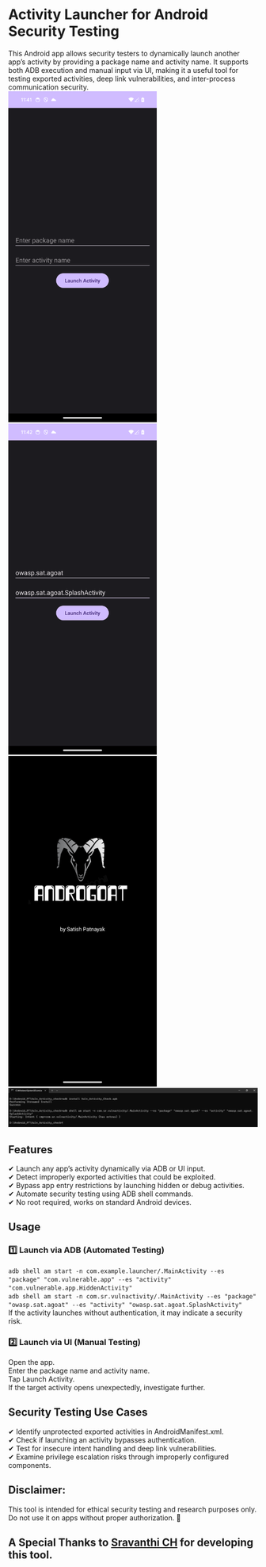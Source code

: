 # Activity Launcher for Android Security Testing
This Android app allows security testers to dynamically launch another app’s activity by providing a package name and activity name. It supports both ADB execution and manual input via UI, making it a useful tool for testing exported activities, deep link vulnerabilities, and inter-process communication security.<br/>
<img src="https://github.com/shahidshaik786/vuln_activity_check/blob/main/Screenshot_20250220-234109.png" width="300"/>
<img src="https://github.com/shahidshaik786/vuln_activity_check/blob/main/Screenshot_20250220-234212.png" width="300"/> 
<img src="https://github.com/shahidshaik786/vuln_activity_check/blob/main/Screenshot_20250220-234215.png" width="300"/><br/> 
<img src="https://github.com/shahidshaik786/vuln_activity_check/blob/main/Screenshot%202025-02-20%20235121.png" width="1000"/>
## Features
✔ Launch any app’s activity dynamically via ADB or UI input.<br/>
✔ Detect improperly exported activities that could be exploited.<br/>
✔ Bypass app entry restrictions by launching hidden or debug activities.<br/>
✔ Automate security testing using ADB shell commands.<br/>
✔ No root required, works on standard Android devices.<br/>

## Usage
### 1️⃣ Launch via ADB (Automated Testing)
`adb shell am start -n com.example.launcher/.MainActivity --es "package" "com.vulnerable.app" --es "activity" "com.vulnerable.app.HiddenActivity"`<br/>
`adb shell am start -n com.sr.vulnactivity/.MainActivity --es "package" "owasp.sat.agoat" --es "activity" "owasp.sat.agoat.SplashActivity"`<br/>
If the activity launches without authentication, it may indicate a security risk.

### 2️⃣ Launch via UI (Manual Testing)
Open the app.<br/>
Enter the package name and activity name.<br/>
Tap Launch Activity.<br/>
If the target activity opens unexpectedly, investigate further.<br/>

## Security Testing Use Cases
✔ Identify unprotected exported activities in AndroidManifest.xml.<br/>
✔ Check if launching an activity bypasses authentication.<br/>
✔ Test for insecure intent handling and deep link vulnerabilities.<br/>
✔ Examine privilege escalation risks through improperly configured components.<br/>

## Disclaimer: 
This tool is intended for ethical security testing and research purposes only. Do not use it on apps without proper authorization. 🚀<br/>

## A Special Thanks to [Sravanthi CH](https://github.com/sravanthi0706) for developing this tool.
